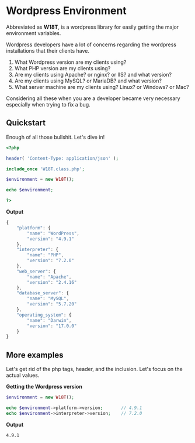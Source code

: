 # Wordpress Environment

Abbreviated as **W18T**, is a wordpress library for easily getting the major environment variables.

Wordpress developers have a lot of concerns regarding the wordpress installations that their clients have.
1. What Wordpress version are my clients using?
2. What PHP version are my clients using?
3. Are my clients using Apache? or nginx? or IIS? and what version?
4. Are my clients using MySQL? or MariaDB? and what version?
5. What server machine are my clients using? Linux? or Windows? or Mac?

Considering all these when you are a developer became very necessary especially when trying to fix a bug.

## Quickstart

Enough of all those bullshit. Let's dive in!

```php
<?php

header( 'Content-Type: application/json' );

include_once 'W18T.class.php';

$environment = new W18T();

echo $environment;

?>
```

**Output**
```javascript
{
    "platform": {
        "name": "WordPress",
        "version": "4.9.1"
    },
    "interpreter": {
        "name": "PHP",
        "version": "7.2.0"
    },
    "web_server": {
        "name": "Apache",
        "version": "2.4.16"
    },
    "database_server": {
        "name": "MySQL",
        "version": "5.7.20"
    },
    "operating_system": {
        "name": "Darwin",
        "version": "17.0.0"
    }
}
```

## More examples

Let's get rid of the php tags, header, and the inclusion. Let's focus on the actual values.

**Getting the Wordpress version**

```php
$environment = new W18T();

echo $environment->platform->version;       // 4.9.1
echo $environment->interpreter->version;    // 7.2.0
```
**Output**
```
4.9.1
```